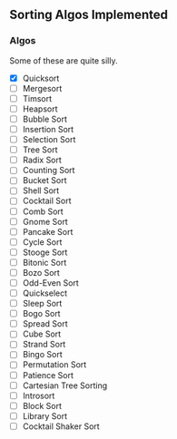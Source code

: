 ## Sorting Algos Implemented

### Algos

Some of these are quite silly.

-   [x] Quicksort
-   [ ] Mergesort
-   [ ] Timsort
-   [ ] Heapsort
-   [ ] Bubble Sort
-   [ ] Insertion Sort
-   [ ] Selection Sort
-   [ ] Tree Sort
-   [ ] Radix Sort
-   [ ] Counting Sort
-   [ ] Bucket Sort
-   [ ] Shell Sort
-   [ ] Cocktail Sort
-   [ ] Comb Sort
-   [ ] Gnome Sort
-   [ ] Pancake Sort
-   [ ] Cycle Sort
-   [ ] Stooge Sort
-   [ ] Bitonic Sort
-   [ ] Bozo Sort
-   [ ] Odd-Even Sort
-   [ ] Quickselect
-   [ ] Sleep Sort
-   [ ] Bogo Sort
-   [ ] Spread Sort
-   [ ] Cube Sort
-   [ ] Strand Sort
-   [ ] Bingo Sort
-   [ ] Permutation Sort
-   [ ] Patience Sort
-   [ ] Cartesian Tree Sorting
-   [ ] Introsort
-   [ ] Block Sort
-   [ ] Library Sort
-   [ ] Cocktail Shaker Sort
